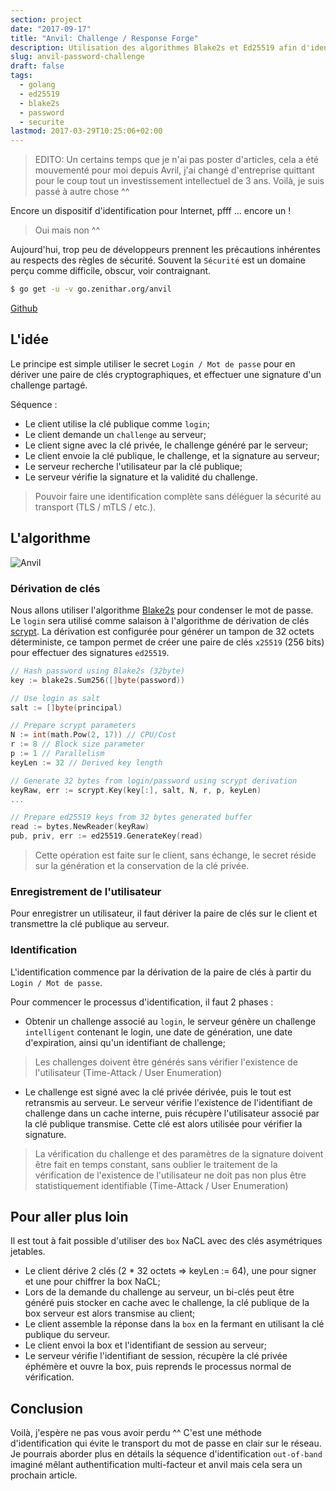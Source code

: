 ```yaml
---
section: project
date: "2017-09-17"
title: "Anvil: Challenge / Response Forge"
description: Utilisation des algorithmes Blake2s et Ed25519 afin d'identifier des accès sans transférer le mot de passe "en clair" sur le réseau.
slug: anvil-password-challenge
draft: false
tags:
  - golang
  - ed25519
  - blake2s
  - password
  - securite
lastmod: 2017-03-29T10:25:06+02:00
---
```


> EDITO:
> Un certains temps que je n'ai pas poster d'articles, cela a été mouvementé
> pour moi depuis Avril, j'ai changé d'entreprise quittant pour le coup tout un
> investissement intellectuel de 3 ans.
> Voilà, je suis passé à autre chose ^^

Encore un dispositif d'identification pour Internet, pfff ... encore un !

> Oui mais non ^^

Aujourd'hui, trop peu de développeurs prennent les précautions inhérentes au
respects des règles de sécurité. Souvent la `Sécurité` est un domaine perçu
comme difficile, obscur, voir contraignant.

```sh
$ go get -u -v go.zenithar.org/anvil
```
[Github](https://github.com/Zenithar/go-anvil)

## L'idée

Le principe est simple utiliser le secret `Login / Mot de passe` pour
en dériver une paire de clés cryptographiques, et effectuer une signature d'un
challenge partagé.

Séquence :

  * Le client utilise la clé publique comme `login`;
  * Le client demande un `challenge` au serveur;
  * Le client signe avec la clé privée, le challenge généré par le serveur;
  * Le client envoie la clé publique, le challenge, et la signature au serveur;
  * Le serveur recherche l'utilisateur par la clé publique;
  * Le serveur vérifie la signature et la validité du challenge.

> Pouvoir faire une identification complète sans déléguer la sécurité au
> transport (TLS / mTLS / etc.).

## L'algorithme

![Anvil](/images/articles/2017/anvil-flow.png)

### Dérivation de clés

Nous allons utiliser l'algorithme [Blake2s](https://blake2.net/) pour condenser
le mot de passe. Le `login` sera utilisé comme salaison à l'algorithme de
dérivation de clés [scrypt](https://fr.wikipedia.org/wiki/Scrypt). La dérivation
est configurée pour générer un tampon de 32 octets déterministe, ce tampon
permet de créer une paire de clés `x25519` (256 bits) pour effectuer des
signatures `ed25519`.

```go
// Hash password using Blake2s (32byte)
key := blake2s.Sum256([]byte(password))

// Use login as salt
salt := []byte(principal)

// Prepare scrypt parameters
N := int(math.Pow(2, 17)) // CPU/Cost
r := 8 // Block size parameter
p := 1 // Parallelism
keyLen := 32 // Derived key length

// Generate 32 bytes from login/password using scrypt derivation
keyRaw, err := scrypt.Key(key[:], salt, N, r, p, keyLen)
...

// Prepare ed25519 keys from 32 bytes generated buffer
read := bytes.NewReader(keyRaw)
pub, priv, err := ed25519.GenerateKey(read)
```

> Cette opération est faite sur le client, sans échange, le secret réside sur la
> génération et la conservation de la clé privée.

### Enregistrement de l'utilisateur

Pour enregistrer un utilisateur, il faut dériver la paire de clés sur le client
et transmettre la clé publique au serveur.

### Identification

L'identification commence par la dérivation de la paire de clés à partir du
`Login / Mot de passe`.

Pour commencer le processus d'identification, il faut 2 phases :

  * Obtenir un challenge associé au `login`, le serveur génère un challenge
    `intelligent` contenant le login, une date de génération, une date
    d'expiration, ainsi qu'un identifiant de challenge;

> Les challenges doivent être générés sans vérifier l'existence de l'utilisateur
> (Time-Attack / User Enumeration)

  * Le challenge est signé avec la clé privée dérivée, puis le tout est
    retransmis au serveur. Le serveur vérifie l'existence de l'identifiant de
    challenge dans un cache interne, puis récupère l'utilisateur associé par la
    clé publique transmise. Cette clé est alors utilisée pour vérifier la
    signature.

> La vérification du challenge et des paramètres de la signature doivent être
> fait en temps constant, sans oublier le traitement de la vérification de
> l'existence de l'utilisateur ne doit pas non plus être statistiquement
> identifiable (Time-Attack / User Enumeration)

## Pour aller plus loin

Il est tout à fait possible d'utiliser des `box` NaCL avec des clés asymétriques
jetables.

  * Le client dérive 2 clés (2 * 32 octets => keyLen := 64), une pour signer et
    une pour chiffrer la box NaCL;
  * Lors de la demande du challenge au serveur, un bi-clés peut être généré puis
    stocker en cache avec le challenge, la clé publique de la box serveur est alors transmise au client;
  * Le client assemble la réponse dans la `box` en la fermant en utilisant la clé
    publique du serveur.
  * Le client envoi la box et l'identifiant de session au serveur;
  * Le serveur vérifie l'identifiant de session, récupère la clé privée éphémère
    et ouvre la box, puis reprends le processus normal de vérification.

## Conclusion

Voilà, j'espère ne pas vous avoir perdu ^^ C'est une méthode d'identification
qui évite le transport du mot de passe en clair sur le réseau. Je pourrais
aborder plus en détails la séquence d'identification `out-of-band` imaginé
mêlant authentification multi-facteur et anvil mais cela sera un prochain
article.
